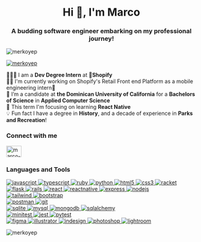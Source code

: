 <h1 align="center">Hi 👋, I'm Marco</h1>
<h3 align="center">A budding software engineer embarking on my professional journey!</h3>

<p align="left"> <img src="https://komarev.com/ghpvc/?username=merkoyep&label=Profile%20views&color=0e75b6&style=flat" alt="merkoyep" /> </p>

<p align="left"> <a href="https://github.com/ryo-ma/github-profile-trophy"><img src="https://github-profile-trophy.vercel.app/?username=merkoyep" alt="merkoyep" /></a> </p>

👨🏻‍💻 I am a **Dev Degree Intern** at **🛒Shopify**</br>
💪🏼 I'm currently working on Shopify's Retail Front end Platform as a mobile engineering intern📱</br>
📓 I’m a candidate at **the Dominican University of California** for a **Bachelors of Science** in **Applied Computer Science**</br>
🚀 This term I'm focusing on learning **React Native**</br>
💡 Fun fact I have a degree in **History**, and a decade of experience in **Parks and Recreation**!</br>

<h3 align="left">Connect with me</h3>
<p align="left">
<a href="https://linkedin.com/in/marco-yip" target="blank"><img align="center" src="https://raw.githubusercontent.com/rahuldkjain/github-profile-readme-generator/master/src/images/icons/Social/linked-in-alt.svg" alt="marco-yip" height="30" width="40" /></a>
</p>

<h3 align="left">Languages and Tools</h3>

<p align="left">
    <a href="https://developer.mozilla.org/en-US/docs/Web/JavaScript" target="_blank" rel="noreferrer"> <img src="https://img.shields.io/badge/-JavaScript-F7DF1E?logo=javascript&logoColor=white&style=flat" alt="javascript"/> </a>
    <a href="https://www.typescriptlang.org/" target="_blank" rel="noreferrer"> <img src="https://img.shields.io/badge/-TypeScript-3178C6?logo=typescript&logoColor=white&style=flat" alt="typescript"/> </a>
    <a href="https://www.ruby-lang.org/en/" target="_blank" rel="noreferrer"> <img src="https://img.shields.io/badge/-Ruby-CC342D?logo=ruby&logoColor=white&style=flat" alt="ruby"/> </a>
    <a href="https://www.python.org" target="_blank" rel="noreferrer"> <img src="https://img.shields.io/badge/-Python-3776AB?logo=python&logoColor=white&style=flat" alt="python"/> </a>
    <a href="https://www.w3.org/html/" target="_blank" rel="noreferrer"> <img src="https://img.shields.io/badge/-HTML-E34F26?logo=html5&logoColor=white&style=flat" alt="html5"/> </a>
    <a href="https://www.w3schools.com/css/" target="_blank" rel="noreferrer"> <img src="https://img.shields.io/badge/-CSS-1572B6?logo=css3&logoColor=white&style=flat" alt="css3"/> </a>
    <a href="https://racket-lang.org/" target="_blank" rel="noreferrer"> <img src="https://img.shields.io/badge/-Racket-9F1D20?logo=racket&logoColor=white&style=flat" alt="racket"/> </a></br>
    <a href="https://flask.palletsprojects.com/" target="_blank" rel="noreferrer"> <img src="https://img.shields.io/badge/-Flask-000000?logo=flask&logoColor=white&style=flat" alt="flask"/> </a>
    <a href="https://rubyonrails.org" target="_blank" rel="noreferrer"> <img src="https://img.shields.io/badge/-Ruby on Rails-D30001?logo=ruby-on-rails&logoColor=white&style=flat" alt="rails"/> </a>
    <a href="https://reactjs.org/" target="_blank" rel="noreferrer"> <img src="https://img.shields.io/badge/-React-61DAFB?logo=react&logoColor=white&style=flat" alt="react"/> </a>
    <a href="https://reactnative.dev/" target="_blank" rel="noreferrer"> <img src="https://img.shields.io/badge/-React%20Native-61DAFB?logo=react&logoColor=white&style=flat" alt="reactnative"/> </a>
    <a href="https://expressjs.com" target="_blank" rel="noreferrer"> <img src="https://img.shields.io/badge/-Express.js-000000?logo=express&logoColor=white&style=flat" alt="express"/> </a>
    <a href="https://nodejs.org" target="_blank" rel="noreferrer"> <img src="https://img.shields.io/badge/-Node.js-339933?logo=node.js&logoColor=white&style=flat" alt="nodejs"/> </a> </br>
    <a href="https://tailwindcss.com/" target="_blank" rel="noreferrer"> <img src="https://img.shields.io/badge/-Tailwind-06B6D4?logo=tailwind-css&logoColor=white&style=flat" alt="tailwind"/> </a>
    <a href="https://getbootstrap.com/" target="_blank" rel="noreferrer"> <img src="https://img.shields.io/badge/-Bootstrap-7952B3?logo=bootstrap&logoColor=white&style=flat" alt="bootstrap"/> </a></br>
    <a href="https://postman.com" target="_blank" rel="noreferrer"> <img src="https://img.shields.io/badge/-Postman-FF6C37?logo=postman&logoColor=white&style=flat" alt="postman"/> </a>
    <a href="https://git-scm.com/" target="_blank" rel="noreferrer"> <img src="https://img.shields.io/badge/-Github-181717?logo=github&logoColor=white&style=flat" alt="git"/> </a></br>
    <a href="https://www.sqlite.org/" target="_blank" rel="noreferrer"> <img src="https://img.shields.io/badge/-SQLite-003B57?logo=sqlite&logoColor=white&style=flat" alt="sqlite"/> </a>
    <a href="https://www.mysql.com/" target="_blank" rel="noreferrer"> <img src="https://img.shields.io/badge/-MySQL-4479A1?logo=mysql&logoColor=white&style=flat" alt="mysql"/> </a>
    <a href="https://www.mongodb.com/" target="_blank" rel="noreferrer"> <img src="https://img.shields.io/badge/-MongoDb-47A248?logo=mongodb&logoColor=white&style=flat" alt="mongodb"/> </a>
    <a href="https://pypi.org/project/SQLAlchemy/" target="_blank" rel="noreferrer"> <img src="https://img.shields.io/badge/-SQLAlchemy-D71F00?logo=sqlalchemy&logoColor=white&style=flat" alt="sqlalchemy"/> </a></br>
    <a href="https://guides.rubyonrails.org/testing.html" target="_blank" rel="noreferrer"> <img src="https://img.shields.io/badge/-Minitest-CC342D?logo=ruby&logoColor=white&style=flat" alt="minitest"/> </a>
    <a href="https://jestjs.io" target="_blank" rel="noreferrer"> <img src="https://img.shields.io/badge/-Jest-C21325?logo=jest&logoColor=white&style=flat" alt="jest"/> </a>
    <a href="https://docs.pytest.org/en/8.0.x/" target="_blank" rel="noreferrer"> <img src="https://img.shields.io/badge/-Pytest-0A9EDC?logo=pytest&logoColor=white&style=flat" alt="pytest"/> </a></br>
    <a href="https://www.figma.com/" target="_blank" rel="noreferrer"> <img src="https://img.shields.io/badge/-Figma-F24E1E?logo=figma&logoColor=white&style=flat" alt="figma"/> </a>
    <a href="https://www.adobe.com/in/products/illustrator.html" target="_blank" rel="noreferrer"> <img src="https://img.shields.io/badge/-Illustrator-FF9A00?logo=adobe-illustrator&logoColor=white&style=flat" alt="illustrator"/> </a>
    <a href="https://www.adobe.com/ca/products/indesign.html" target="_blank" rel="noreferrer"> <img src="https://img.shields.io/badge/-InDesign-FF3366?logo=adobe-indesign&logoColor=white&style=flat" alt="indesign"/> </a>
    <a href="https://www.photoshop.com/en" target="_blank" rel="noreferrer"> <img src="https://img.shields.io/badge/-Photoshop-31A8FF?logo=adobe-photoshop&logoColor=white&style=flat" alt="photoshop"/> </a>
    <a href="https://www.adobe.com/products/photoshop-lightroom.html" target="_blank" rel="noreferrer"> <img src="https://img.shields.io/badge/-Lightroom-31A8FF?logo=adobe-lightroom&logoColor=white&style=flat" alt="lightroom"/> </a></br>
</p>

<p><img align="center" src="https://github-readme-stats.vercel.app/api/top-langs?username=merkoyep&show_icons=true&locale=en&layout=compact" alt="merkoyep" /></p>
